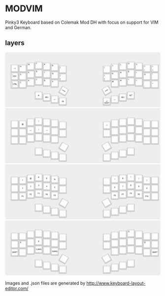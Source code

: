 # MODVIM
Pinky3 Keyboard based on Colemak Mod DH with focus on support for VIM and German.

## layers

![default](design/images/pinky3-default.jpg)
![lower](design/images/pinky3-lower.jpg)
![raise](design/images/pinky3-raise.jpg)
![adjust](design/images/pinky3-adjust.jpg)

Images and .json files are generated by http://www.keyboard-layout-editor.com/